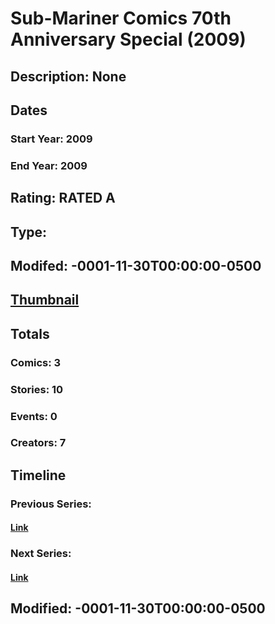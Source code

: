 # Sub-Mariner Comics 70th Anniversary Special (2009)
## Description: None
## Dates
### Start Year: 2009
### End Year: 2009
## Rating: RATED A
## Type: 
## Modifed: -0001-11-30T00:00:00-0500
## [Thumbnail](http://i.annihil.us/u/prod/marvel/i/mg/6/40/4bb4d509c3555.jpg)
## Totals
### Comics: 3
### Stories: 10
### Events: 0
### Creators: 7
## Timeline
### Previous Series: 
#### [Link]()
### Next Series: 
#### [Link]()
## Modified: -0001-11-30T00:00:00-0500
